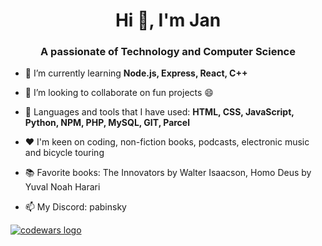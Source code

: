 <h1 align="center">Hi 👋, I'm Jan</h1>
<h3 align="center">A passionate of Technology and Computer Science</h3>

- 🌱 I’m currently learning **Node.js, Express, React, C++**

- 👯 I’m looking to collaborate on fun projects 😄

- 💬 Languages and tools that I have used: **HTML, CSS, JavaScript, Python, NPM, PHP, MySQL, GIT, Parcel**

- ♥ I'm keen on coding, non-fiction books, podcasts, electronic music and bicycle touring 

- 📚 Favorite books: The Innovators by Walter Isaacson, Homo Deus by Yuval Noah Harari

- 📫 My Discord: pabinsky

<a href="https://www.codewars.com/users/janpabisiak"><img alt="codewars logo" src="https://www.codewars.com/users/janpabisiak/badges/large"></a>
